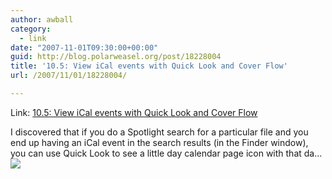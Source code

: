 ```yaml
---
author: awball
category:
  - link
date: "2007-11-01T09:30:00+00:00"
guid: http://blog.polarweasel.org/post/18228004
title: '10.5: View iCal events with Quick Look and Cover Flow'
url: /2007/11/01/18228004/

---
```

Link: [10.5: View iCal events with Quick Look and Cover Flow](http://feeds.macworld.com/~r/macosxhints/leopard/~3/178252592/article.php)

I discovered that if you do a Spotlight search for a particular file and you end up having an iCal event in the search results (in the Finder window), you can use Quick Look to see a little day calendar page icon with that da…![](http://feeds.macworld.com/~r/macosxhints/leopard/~4/178252592)

